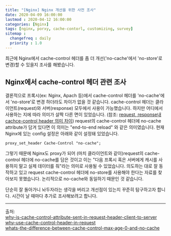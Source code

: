```yaml
---
title: "[Nginx] Nginx 개선을 위한 사전 조사"
date: 2020-04-09 16:00:00
lastmod : 2020-04-12 16:00:00
categories: [Nginx]
tags: [nginx, porxy, cache-contorl, customizing, survey]
sitemap :
  changefreq : daily
  priority : 1.0
---
```


최근에 Nginx에서 cache-control 헤더를 좀 더 개선('no-cache'에서 'no-store'로 변경)할 수 있을지 조사를 해봤습니다.

## Nginx에서 cache-control 헤더 관련  조사
결론적으로 프록시(ex: Nginx, Apach 등)에서  cache-control 헤더를 'no-cache'에서 'no-store'로 변경 하더라도 차이가 없을 것 같습니다.
cache-control 헤더는 클라이언트(request)와 서버(response) 모두에서 사용이 가능했습니다. 하지만 어디에서 사용하는 지에 따라 의미가 살짝 다른 면이 있었습니다. (참조: [request, response내 cachce-control header 의미 차이](http://shorturl.at/cwIN3))
request의 cache-control 헤더에 no-cache attribute가 담겨 있다면 이 의미는 "end-to-end reload" 와 같은 의미였습니다.
현재 Nginx에 있는 config 설정은 아래와 같이 설정돼 있었습니다.

~~~
proxy_set_header Cache-Control "no-cache";
~~~

그렇기 때문에 Nginx도 proxy가 되어 (마치 클라이언트와 같이)request의 cache-control 헤더에 no-cache를 담은 것이고 이는 "다음 프록시 혹은 서버에게 캐시를 사용하지 말고 실제 데이터를 줘"라는 의미로 사용될 수 있었습니다.
의도하는 대로 잘 동작하고 있고 request cache-control 헤더에 no-store를 사용해야 한다는 자료를 찾아보지 못했습니다. 논리적으로 no-cache와 동일하기 때문인 것 같습니다.

단순히 잘 돌아가니 놔두자라는 생각을 버리고 개선점이 있는지 꾸준히 탐구하고자 합니다. 시간이 날 때마다 추가로 조사해보려고 합니다.

---
출처: <br/>
[why-is-cache-control-attribute-sent-in-request-header-client-to-server](https://stackoverflow.com/questions/14541077/why-is-cache-control-attribute-sent-in-request-header-client-to-server) <br/>
[why-use-cache-control-header-in-request](https://stackoverflow.com/questions/42652931/why-use-cache-control-header-in-request) <br/>
[whats-the-difference-between-cache-control-max-age-0-and-no-cache](https://stackoverflow.com/questions/1046966/whats-the-difference-between-cache-control-max-age-0-and-no-cache) <br/>
